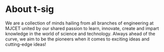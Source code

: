 ﻿# About t-sig
We are a collection of minds hailing from all branches of engineering at MJCET united by our shared passion to learn, innovate, create and impart knowledge in the world of science and technology. Always ahead of the curve, we aim to be the pioneers when it comes to exciting ideas and cutting-edge ideas!
